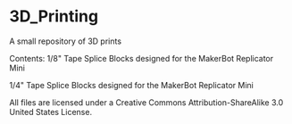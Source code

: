# 3D_Printing
A small repository of 3D prints

Contents:
1/8" Tape Splice Blocks designed for the MakerBot Replicator Mini 

1/4" Tape Splice Blocks designed for the MakerBot Replicator Mini 

All files are licensed under a Creative Commons Attribution-ShareAlike 3.0 United States License.
